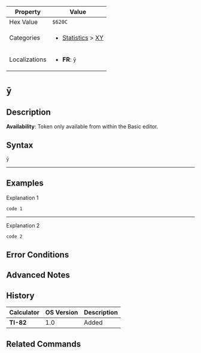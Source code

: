 | Property      | Value |
|---------------|-------|
| Hex Value     | `$620C`|
| Categories    | <ul><li>[Statistics](<../categories/Statistics.md>) > [XY](<../categories/Statistics.md#XY>)</li></ul> |
| Localizations | <ul><li><b>FR</b>: `ȳ`</li></ul> |

# `ȳ`

## Description



<b>Availability</b>: Token only available from within the Basic editor.

## Syntax
`ȳ`

<hr>

## Examples

Explanation 1
```ti-basic
code 1
```
---
Explanation 2
```ti-basic
code 2
```

## Error Conditions


## Advanced Notes


## History
| Calculator | OS Version | Description |
|------------|------------|-------------|
| <b>TI-82</b> | 1.0 | Added

## Related Commands

    